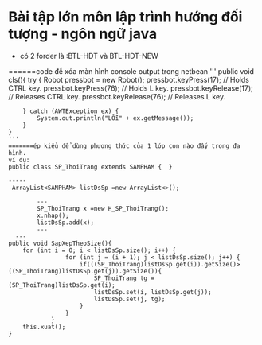 # Bài tập lớn môn lập trình hướng đối tượng - ngôn ngữ java
- có 2 forder là :BTL-HDT và BTL-HDT-NEW


======code để xóa màn hình console output trong netbean
'''
public void cls(){
        try {
            Robot pressbot = new Robot();
            pressbot.keyPress(17); // Holds CTRL key.
            pressbot.keyPress(76); // Holds L key.
            pressbot.keyRelease(17); // Releases CTRL key.
            pressbot.keyRelease(76); // Releases L key.
           
        } catch (AWTException ex) {
            System.out.println("LỖi" + ex.getMessage());
        }
    }
    '''
    =======ép kiểu để dùng phương thức của 1 lớp con nào đấy trong đa hình.
    ví dụ:
    public class SP_ThoiTrang extends SANPHAM {  }
    
    -----
     ArrayList<SANPHAM> listDsSp =new ArrayList<>();
     
            ---
            SP_ThoiTrang x =new H_SP_ThoiTrang();
            x.nhap();
            listDsSp.add(x);
            ---
      ---       
    public void SapXepTheoSize(){
        for (int i = 0; i < listDsSp.size(); i++) {
                    for (int j = (i + 1); j < listDsSp.size(); j++) {
                        if(((SP_ThoiTrang)listDsSp.get(i)).getSize()> ((SP_ThoiTrang)listDsSp.get(j)).getSize()){
                            SP_ThoiTrang tg = (SP_ThoiTrang)listDsSp.get(i);
                            listDsSp.set(i, listDsSp.get(j)); 
                            listDsSp.set(j, tg);
                        }
                    }
                }
        this.xuat();
    }

